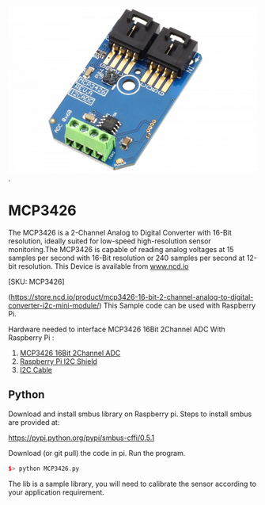 [![ MCP3426](MCP3426_I2CADC.png)](https://store.ncd.io/product/mcp3426-16-bit-2-channel-analog-to-digital-converter-i2c-mini-module/).

#  MCP3426

The MCP3426 is a 2-Channel Analog to Digital Converter with 16-Bit resolution, ideally suited for low-speed high-resolution sensor monitoring.The MCP3426 is capable of reading analog voltages at 15 samples per second with 16-Bit resolution or 240 samples per second at 12-bit resolution.
This Device is available from www.ncd.io 

[SKU: MCP3426]

(https://store.ncd.io/product/mcp3426-16-bit-2-channel-analog-to-digital-converter-i2c-mini-module/)
This Sample code can be used with Raspberry Pi.

Hardware needed to interface MCP3426 16Bit 2Channel ADC With Raspberry Pi :
1. <a href="https://store.ncd.io/product/mcp3426-16-bit-2-channel-analog-to-digital-converter-i2c-mini-module/">MCP3426 16Bit 2Channel ADC</a>
2. <a href="https://store.ncd.io/product/i2c-shield-for-raspberry-pi-3-pi2-with-outward-facing-i2c-port-terminates-over-hdmi-port/">Raspberry Pi I2C Shield</a>
3. <a href="https://store.ncd.io/product/i%C2%B2c-cable/">I2C Cable</a>

## Python
Download and install smbus library on Raspberry pi. Steps to install smbus are provided at:

https://pypi.python.org/pypi/smbus-cffi/0.5.1

Download (or git pull) the code in pi. Run the program.

```cpp
$> python MCP3426.py
```
The lib is a sample library, you will need to calibrate the sensor according to your application requirement.
